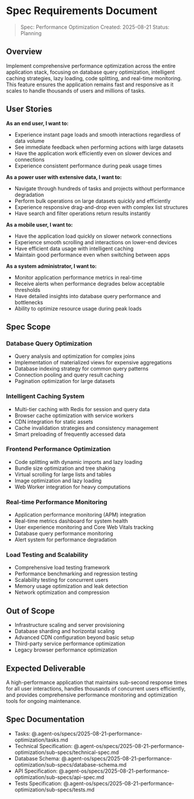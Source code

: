 # Spec Requirements Document

> Spec: Performance Optimization
> Created: 2025-08-21
> Status: Planning

## Overview

Implement comprehensive performance optimization across the entire application stack, focusing on database query optimization, intelligent caching strategies, lazy loading, code splitting, and real-time monitoring. This feature ensures the application remains fast and responsive as it scales to handle thousands of users and millions of tasks.

## User Stories

**As an end user, I want to:**
- Experience instant page loads and smooth interactions regardless of data volume
- See immediate feedback when performing actions with large datasets
- Have the application work efficiently even on slower devices and connections
- Experience consistent performance during peak usage times

**As a power user with extensive data, I want to:**
- Navigate through hundreds of tasks and projects without performance degradation
- Perform bulk operations on large datasets quickly and efficiently
- Experience responsive drag-and-drop even with complex list structures
- Have search and filter operations return results instantly

**As a mobile user, I want to:**
- Have the application load quickly on slower network connections
- Experience smooth scrolling and interactions on lower-end devices
- Have efficient data usage with intelligent caching
- Maintain good performance even when switching between apps

**As a system administrator, I want to:**
- Monitor application performance metrics in real-time
- Receive alerts when performance degrades below acceptable thresholds
- Have detailed insights into database query performance and bottlenecks
- Ability to optimize resource usage during peak loads

## Spec Scope

### Database Query Optimization
- Query analysis and optimization for complex joins
- Implementation of materialized views for expensive aggregations
- Database indexing strategy for common query patterns
- Connection pooling and query result caching
- Pagination optimization for large datasets

### Intelligent Caching System
- Multi-tier caching with Redis for session and query data
- Browser cache optimization with service workers
- CDN integration for static assets
- Cache invalidation strategies and consistency management
- Smart preloading of frequently accessed data

### Frontend Performance Optimization
- Code splitting with dynamic imports and lazy loading
- Bundle size optimization and tree shaking
- Virtual scrolling for large lists and tables
- Image optimization and lazy loading
- Web Worker integration for heavy computations

### Real-time Performance Monitoring
- Application performance monitoring (APM) integration
- Real-time metrics dashboard for system health
- User experience monitoring and Core Web Vitals tracking
- Database query performance monitoring
- Alert system for performance degradation

### Load Testing and Scalability
- Comprehensive load testing framework
- Performance benchmarking and regression testing
- Scalability testing for concurrent users
- Memory usage optimization and leak detection
- Network optimization and compression

## Out of Scope

- Infrastructure scaling and server provisioning
- Database sharding and horizontal scaling
- Advanced CDN configuration beyond basic setup
- Third-party service performance optimization
- Legacy browser performance optimization

## Expected Deliverable

A high-performance application that maintains sub-second response times for all user interactions, handles thousands of concurrent users efficiently, and provides comprehensive performance monitoring and optimization tools for ongoing maintenance.

## Spec Documentation

- Tasks: @.agent-os/specs/2025-08-21-performance-optimization/tasks.md
- Technical Specification: @.agent-os/specs/2025-08-21-performance-optimization/sub-specs/technical-spec.md
- Database Schema: @.agent-os/specs/2025-08-21-performance-optimization/sub-specs/database-schema.md
- API Specification: @.agent-os/specs/2025-08-21-performance-optimization/sub-specs/api-spec.md
- Tests Specification: @.agent-os/specs/2025-08-21-performance-optimization/sub-specs/tests.md